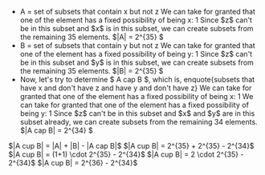 <ul>
<li> A = set of subsets that contain x but not z 
We can take for granted that one of the element has a fixed possibility of being x: 1 
Since $z$ can't be in this subset and $x$ is in this subset, we can create subsets from the remaining 35 elements. 
$|A| = 2^{35} $
	<li> B = set of subsets that contain y but not z 
	      We can take for granted that one of the element has a fixed possibility of being y: 1 
	      Since $z$ can't be in this subset and $y$ is in this subset, we can create subsets from the remaining 35 elements. 
$|B| = 2^{35} $
	<li> Now, let's try to determine $ A cap B $, which is, enquote{subsets that have x and don't have z and have y and don't have z} 
	      We can take for granted that one of the element has a fixed possibility of being x: 1 
	      We can take for granted that one of the element has a fixed possibility of being y: 1 
	      Since $z$ can't be in this subset and $x$ and $y$ are in this subset already, we can create subsets from the remaining 34 elements. 
$|A cap B| = 2^{34} $
</ul>
$|A cup B| = |A| + |B| - |A cap B|$ 
$|A cup B| = 2^{35} + 2^{35} - 2^{34}$ 
$|A cup B| = (1+1) \cdot 2^{35} - 2^{34}$ 
$|A cup B| = 2 \cdot 2^{35} - 2^{34}$ 
$|A cup B| = 2^{36} - 2^{34}$
